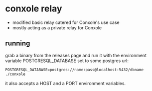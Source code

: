 conxole relay
=============

  - modified basic relay catered for Conxole's use case
  - mostly acting as a private relay for Conxole 

running
-------

grab a binary from the releases page and run it with the environment variable POSTGRESQL_DATABASE set to some postgres url:

    POSTGRESQL_DATABASE=postgres://name:pass@localhost:5432/dbname ./conxole

it also accepts a HOST and a PORT environment variables.

